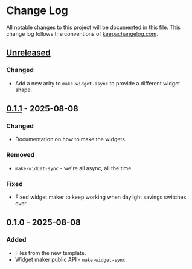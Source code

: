 # Change Log
All notable changes to this project will be documented in this file. This change log follows the conventions of [keepachangelog.com](http://keepachangelog.com/).

## [Unreleased]
### Changed
- Add a new arity to `make-widget-async` to provide a different widget shape.

## [0.1.1] - 2025-08-08
### Changed
- Documentation on how to make the widgets.

### Removed
- `make-widget-sync` - we're all async, all the time.

### Fixed
- Fixed widget maker to keep working when daylight savings switches over.

## 0.1.0 - 2025-08-08
### Added
- Files from the new template.
- Widget maker public API - `make-widget-sync`.

[Unreleased]: https://sourcehost.site/your-name/algorithm-clj/compare/0.1.1...HEAD
[0.1.1]: https://sourcehost.site/your-name/algorithm-clj/compare/0.1.0...0.1.1
